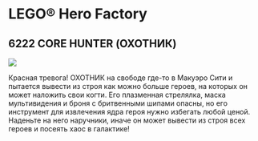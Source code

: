 # LEGO® Hero Factory

## 6222 CORE HUNTER (ОХОТНИК)

![](https://www.lego.com/cdn/product-assets/product.img.pri/6222_prod.jpg)

Красная тревога! ОХОТНИК на свободе где-то в Макуэро Сити и пытается вывести из строя как можно больше героев, на которых он может наложить свои когти. Его плазменная стрелялка, маска мультивидения и броня с бритвенными шипами опасны, но его инструмент для извлечения ядра героя нужно избегать любой ценой. Наденьте на него наручники, иначе он может вывести из строя всех героев и посеять хаос в галактике!